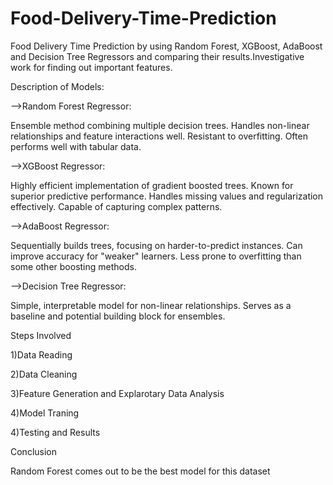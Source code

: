 # Food-Delivery-Time-Prediction
Food Delivery Time Prediction by using Random Forest, XGBoost, AdaBoost and Decision Tree Regressors and comparing their results.Investigative work for finding out important features.

Description of Models:

-->Random Forest Regressor:

  Ensemble method combining multiple decision trees.
  Handles non-linear relationships and feature interactions well.
  Resistant to overfitting.
  Often performs well with tabular data.

-->XGBoost Regressor:

  Highly efficient implementation of gradient boosted trees.
  Known for superior predictive performance.
  Handles missing values and regularization effectively.
  Capable of capturing complex patterns.

-->AdaBoost Regressor:

  Sequentially builds trees, focusing on harder-to-predict instances.
  Can improve accuracy for "weaker" learners.
  Less prone to overfitting than some other boosting methods.

-->Decision Tree Regressor:

  Simple, interpretable model for non-linear relationships.
  Serves as a baseline and potential building block for ensembles.


Steps Involved

1)Data Reading

2)Data Cleaning

3)Feature Generation and Explarotary Data Analysis

4)Model Traning

4)Testing and Results


Conclusion

Random Forest comes out to be the best model for this dataset
